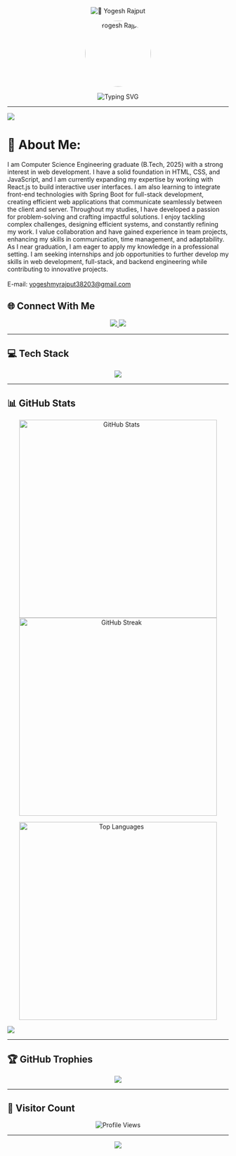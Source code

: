 <p align="center">

  <img src="https://capsule-render.vercel.app/api?type=waving&height=200&color=gradient&text=Yogesh%20Rajput&reversal=false&textBg=false&fontColor=black&fontAlign=50&fontAlignY=35&animation=blink&desc=Computer%20Science%20Engineer%20|%20Java%20Enthusiast" alt="🚀 Yogesh Rajput">
</p>

<!-- Profile Picture -->
<p align="center">
  <img src="https://avatars.githubusercontent.com/yogesh8rajput" width="150" height="150" style="border-radius: 50%;" alt="Yogesh Rajput">
</p>


<p align="center">
  <img src="https://readme-typing-svg.herokuapp.com?font=Fira+Code&weight=500&size=22&pause=1000&color=36BCF7&center=true&vCenter=true&width=800&lines=Fast+Learner+%7C+Passionate+Coder+%7C+Team+Player;Java+%7C+Spring+Boot+%7C+ReactJS;Striving+to+solve+real-world+problems!" alt="Typing SVG" />
</p>


---


[![](https://visitcount.itsvg.in/api?id=yogesh8rajput&icon=2&color=1)](https://visitcount.itsvg.in)

<!-- Footer -->

# 💫 About Me:
I am Computer Science Engineering graduate (B.Tech, 2025) with a strong interest in web development. I have a solid foundation in HTML, CSS, and JavaScript, and I am currently expanding my expertise by working with React.js to build interactive user interfaces. I am also learning to integrate front-end technologies with Spring Boot for full-stack development, creating efficient web applications that communicate seamlessly between the client and server.
Throughout my studies, I have developed a passion for problem-solving and crafting impactful solutions. I enjoy tackling complex challenges, designing efficient systems, and constantly refining my work. I value collaboration and have gained experience in team projects, enhancing my skills in communication, time management, and adaptability.
As I near graduation, I am eager to apply my knowledge in a professional setting. I am seeking internships and job opportunities to further develop my skills in web development, full-stack, and backend engineering while contributing to innovative projects.
<br><br>E-mail: yogeshmyrajput38203@gmail.com

## 🌐 Connect With Me

<p align="center">
  <a href="https://www.instagram.com/yogeshsinghjirajput/" target="_blank">
    <img src="https://img.shields.io/badge/Instagram-E4405F?style=for-the-badge&logo=instagram&logoColor=white">
  </a>
  <a href="https://linkedin.com/in/yogesh-rajput-33676624a" target="_blank">
    <img src="https://img.shields.io/badge/LinkedIn-0077B5?style=for-the-badge&logo=linkedin&logoColor=white">
  </a>
</p>

---

## 💻 Tech Stack

<p align="center">
  <img src="https://skillicons.dev/icons?i=html,css,js,java,react,spring,tailwind,mysql,hibernate,postman,vscode,vite" />
</p>

---

## 📊 GitHub Stats

<p align="center">
  <img src="https://github-readme-stats.vercel.app/api?username=Yogesh8rajput&show_icons=true&theme=radical&hide_border=true" width="450" alt="GitHub Stats" />
  <img src="https://github-readme-streak-stats.herokuapp.com/?user=Yogesh8rajput&theme=radical&hide_border=true" width="450" alt="GitHub Streak" />
</p>

<p align="center">
  <img src="https://github-readme-stats.vercel.app/api/top-langs/?username=Yogesh8rajput&layout=compact&theme=radical&hide_border=true" width="450" alt="Top Languages" />
</p>

[![](https://visitcount.itsvg.in/api?id=Yogesh8rajput&icon=2&color=1)](https://visitcount.itsvg.in)

---

## 🏆 GitHub Trophies

<p align="center">
  <img src="https://github-profile-trophy.vercel.app/?username=Yogesh8rajput&theme=onestar&no-frame=true&margin-w=6" />
</p>

---

## 🚀 Visitor Count

<p align="center">
  <img src="https://visitcount.itsvg.in/api?id=Yogesh8rajput&icon=2&color=1" alt="Profile Views" />
</p>

---

<!-- Footer -->
<p align="center">
  <img src="https://capsule-render.vercel.app/api?type=waving&height=100&color=gradient&text=Crafted%20with%20❤%20by%20Yogesh%20Rajput&section=footer&fontSize=18" />
</p>

